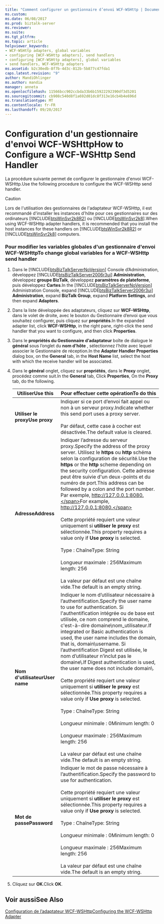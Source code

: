```yaml
---
title: "Comment configurer un gestionnaire d’envoi WCF-WSHttp | Documents Microsoft"
ms.custom: 
ms.date: 06/08/2017
ms.prod: biztalk-server
ms.reviewer: 
ms.suite: 
ms.tgt_pltfrm: 
ms.topic: article
helpviewer_keywords:
- WCF-WSHttp adapters, global variables
- configuring [WCF-WSHttp adapters], send handlers
- configuring [WCF-WSHttp adapters], global variables
- send handlers, WCF-WSHttp adapters
ms.assetid: b2c30edb-8f7b-4d3c-812b-5b877c47fda1
caps.latest.revision: "9"
author: MandiOhlinger
ms.author: mandia
manager: anneta
ms.openlocfilehash: 11566bcc902ccbda33b6b15922292390df3d5201
ms.sourcegitcommit: cb908c540d8f1a692d01dc8f313e16cb4b4e696d
ms.translationtype: MT
ms.contentlocale: fr-FR
ms.lasthandoff: 09/20/2017
---
```

# <a name="how-to-configure-a-wcf-wshttp-send-handler"></a><span data-ttu-id="e5345-102">Configuration d'un gestionnaire d'envoi WCF-WSHttp</span><span class="sxs-lookup"><span data-stu-id="e5345-102">How to Configure a WCF-WSHttp Send Handler</span></span>
<span data-ttu-id="e5345-103">La procédure suivante permet de configurer le gestionnaire d'envoi WCF-WSHttp.</span><span class="sxs-lookup"><span data-stu-id="e5345-103">Use the following procedure to configure the WCF-WSHttp send handler.</span></span>  
  
> [!CAUTION]
>  <span data-ttu-id="e5345-104">Lors de l'utilisation des gestionnaires de l'adaptateur WCF-WSHttp, il est recommandé d'installer les instances d'hôte pour ces gestionnaires sur des ordinateurs [!INCLUDE[btsWinSvr2k8R2](../includes/btswinsvr2k8r2-md.md)] ou [!INCLUDE[btsWinSvr2k8](../includes/btswinsvr2k8-md.md)].</span><span class="sxs-lookup"><span data-stu-id="e5345-104">When using WCF-WSHttp adapter handlers, it is recommended that you install the host instances for these handlers on [!INCLUDE[btsWinSvr2k8R2](../includes/btswinsvr2k8r2-md.md)] or [!INCLUDE[btsWinSvr2k8](../includes/btswinsvr2k8-md.md)] computers.</span></span>  
  
### <a name="to-change-global-variables-for-a-wcf-wshttp-send-handler"></a><span data-ttu-id="e5345-105">Pour modifier les variables globales d'un gestionnaire d'envoi WCF-WSHttp</span><span class="sxs-lookup"><span data-stu-id="e5345-105">To change global variables for a WCF-WSHttp send handler</span></span>  
  
1.  <span data-ttu-id="e5345-106">Dans le [!INCLUDE[btsBizTalkServerNoVersion](../includes/btsbiztalkservernoversion-md.md)] Console d’Administration, développez [!INCLUDE[btsBizTalkServer2006r3ui](../includes/btsbiztalkserver2006r3ui-md.md)] **Administration**, développez **groupe BizTalk**, développez **paramètres de plateforme**, puis développez **Cartes**.</span><span class="sxs-lookup"><span data-stu-id="e5345-106">In the [!INCLUDE[btsBizTalkServerNoVersion](../includes/btsbiztalkservernoversion-md.md)] Administration Console, expand [!INCLUDE[btsBizTalkServer2006r3ui](../includes/btsbiztalkserver2006r3ui-md.md)] **Administration**, expand **BizTalk Group**, expand **Platform Settings**, and then expand **Adapters**.</span></span>  
  
2.  <span data-ttu-id="e5345-107">Dans la liste développée des adaptateurs, cliquez sur **WCF-WSHttp**, dans le volet de droite, avec le bouton du Gestionnaire d’envoi que vous souhaitez configurer, puis cliquez sur **propriétés**.</span><span class="sxs-lookup"><span data-stu-id="e5345-107">In the expanded adapter list, click **WCF-WSHttp**, in the right pane, right-click the send handler that you want to configure, and then click **Properties**.</span></span>  
  
3.  <span data-ttu-id="e5345-108">Dans le **propriétés du Gestionnaire d’adaptateur** boîte de dialogue le **général** sous l’onglet du **nom d’hôte** , sélectionnez l’hôte avec lequel associer le Gestionnaire de réception.</span><span class="sxs-lookup"><span data-stu-id="e5345-108">In the **Adapter Handler Properties** dialog box, on the **General** tab, in the **Host Name** list, select the host with which the receive handler will be associated.</span></span>  
  
4.  <span data-ttu-id="e5345-109">Dans le **général** onglet, cliquez sur **propriétés**, dans le **Proxy** onglet, procédez comme suit.</span><span class="sxs-lookup"><span data-stu-id="e5345-109">In the **General** tab, Click **Properties**, On the **Proxy** tab, do the following.</span></span>  
  
    |<span data-ttu-id="e5345-110">Utiliser</span><span class="sxs-lookup"><span data-stu-id="e5345-110">Use this</span></span>|<span data-ttu-id="e5345-111">Pour effectuer cette opération</span><span class="sxs-lookup"><span data-stu-id="e5345-111">To do this</span></span>|  
    |--------------|----------------|  
    |<span data-ttu-id="e5345-112">**Utiliser le proxy**</span><span class="sxs-lookup"><span data-stu-id="e5345-112">**Use proxy**</span></span>|<span data-ttu-id="e5345-113">Indiquer si ce port d’envoi fait appel ou non à un serveur proxy.</span><span class="sxs-lookup"><span data-stu-id="e5345-113">Indicate whether this send port uses a proxy server.</span></span><br /><br /> <span data-ttu-id="e5345-114">Par défaut, cette case à cocher est désactivée.</span><span class="sxs-lookup"><span data-stu-id="e5345-114">The default value is cleared.</span></span>|  
    |<span data-ttu-id="e5345-115">**Adresse**</span><span class="sxs-lookup"><span data-stu-id="e5345-115">**Address**</span></span>|<span data-ttu-id="e5345-116">Indiquer l’adresse du serveur proxy.</span><span class="sxs-lookup"><span data-stu-id="e5345-116">Specify the address of the proxy server.</span></span> <span data-ttu-id="e5345-117">Utilisez le **https** ou **http** schéma selon la configuration de sécurité.</span><span class="sxs-lookup"><span data-stu-id="e5345-117">Use the **https** or the **http** scheme depending on the security configuration.</span></span> <span data-ttu-id="e5345-118">Cette adresse peut être suivie d'un deux-points et du numéro de port.</span><span class="sxs-lookup"><span data-stu-id="e5345-118">This address can be followed by a colon and the port number.</span></span> <span data-ttu-id="e5345-119">Par exemple, http://127.0.0.1:8080.</span><span class="sxs-lookup"><span data-stu-id="e5345-119">For example, http://127.0.0.1:8080.</span></span><br /><br /> <span data-ttu-id="e5345-120">Cette propriété requiert une valeur uniquement si **utiliser le proxy** est sélectionnée.</span><span class="sxs-lookup"><span data-stu-id="e5345-120">This property requires a value only if **Use proxy** is selected.</span></span><br /><br /> <span data-ttu-id="e5345-121">Type : Chaîne</span><span class="sxs-lookup"><span data-stu-id="e5345-121">Type: String</span></span><br /><br /> <span data-ttu-id="e5345-122">Longueur maximale : 256</span><span class="sxs-lookup"><span data-stu-id="e5345-122">Maximum length: 256</span></span><br /><br /> <span data-ttu-id="e5345-123">La valeur par défaut est une chaîne vide.</span><span class="sxs-lookup"><span data-stu-id="e5345-123">The default is an empty string.</span></span>|  
    |<span data-ttu-id="e5345-124">**Nom d'utilisateur**</span><span class="sxs-lookup"><span data-stu-id="e5345-124">**User name**</span></span>|<span data-ttu-id="e5345-125">Indiquer le nom d’utilisateur nécessaire à l’authentification.</span><span class="sxs-lookup"><span data-stu-id="e5345-125">Specify the user name to use for authentication.</span></span> <span data-ttu-id="e5345-126">Si l'authentification intégrée ou de base est utilisée, ce nom comprend le domaine, c'est-à-dire domaine\nom_utilisateur.</span><span class="sxs-lookup"><span data-stu-id="e5345-126">If integrated or Basic authentication is used, the user name includes the domain, that is, domain\username.</span></span> <span data-ttu-id="e5345-127">Si l’authentification Digest est utilisée, le nom d’utilisateur n’inclut pas le domaine\\.</span><span class="sxs-lookup"><span data-stu-id="e5345-127">If Digest authentication is used, the user name does not include domain\\.</span></span><br /><br /> <span data-ttu-id="e5345-128">Cette propriété requiert une valeur uniquement si **utiliser le proxy** est sélectionnée.</span><span class="sxs-lookup"><span data-stu-id="e5345-128">This property requires a value only if **Use proxy** is selected.</span></span><br /><br /> <span data-ttu-id="e5345-129">Type : Chaîne</span><span class="sxs-lookup"><span data-stu-id="e5345-129">Type: String</span></span><br /><br /> <span data-ttu-id="e5345-130">Longueur minimale : 0</span><span class="sxs-lookup"><span data-stu-id="e5345-130">Minimum length: 0</span></span><br /><br /> <span data-ttu-id="e5345-131">Longueur maximale : 256</span><span class="sxs-lookup"><span data-stu-id="e5345-131">Maximum length: 256</span></span><br /><br /> <span data-ttu-id="e5345-132">La valeur par défaut est une chaîne vide.</span><span class="sxs-lookup"><span data-stu-id="e5345-132">The default is an empty string.</span></span>|  
    |<span data-ttu-id="e5345-133">**Mot de passe**</span><span class="sxs-lookup"><span data-stu-id="e5345-133">**Password**</span></span>|<span data-ttu-id="e5345-134">Indiquer le mot de passe nécessaire à l’authentification.</span><span class="sxs-lookup"><span data-stu-id="e5345-134">Specify the password to use for authentication.</span></span><br /><br /> <span data-ttu-id="e5345-135">Cette propriété requiert une valeur uniquement si **utiliser le proxy** est sélectionnée.</span><span class="sxs-lookup"><span data-stu-id="e5345-135">This property requires a value only if **Use proxy** is selected.</span></span><br /><br /> <span data-ttu-id="e5345-136">Type : Chaîne</span><span class="sxs-lookup"><span data-stu-id="e5345-136">Type: String</span></span><br /><br /> <span data-ttu-id="e5345-137">Longueur minimale : 0</span><span class="sxs-lookup"><span data-stu-id="e5345-137">Minimum length: 0</span></span><br /><br /> <span data-ttu-id="e5345-138">Longueur maximale : 256</span><span class="sxs-lookup"><span data-stu-id="e5345-138">Maximum length: 256</span></span><br /><br /> <span data-ttu-id="e5345-139">La valeur par défaut est une chaîne vide.</span><span class="sxs-lookup"><span data-stu-id="e5345-139">The default is an empty string.</span></span>|  
  
5.  <span data-ttu-id="e5345-140">Cliquez sur **OK**.</span><span class="sxs-lookup"><span data-stu-id="e5345-140">Click **OK**.</span></span>  
  
## <a name="see-also"></a><span data-ttu-id="e5345-141">Voir aussi</span><span class="sxs-lookup"><span data-stu-id="e5345-141">See Also</span></span>  
 [<span data-ttu-id="e5345-142">Configuration de l’adaptateur WCF-WSHttp</span><span class="sxs-lookup"><span data-stu-id="e5345-142">Configuring the WCF-WSHttp Adapter</span></span>](../core/configuring-the-wcf-wshttp-adapter.md)